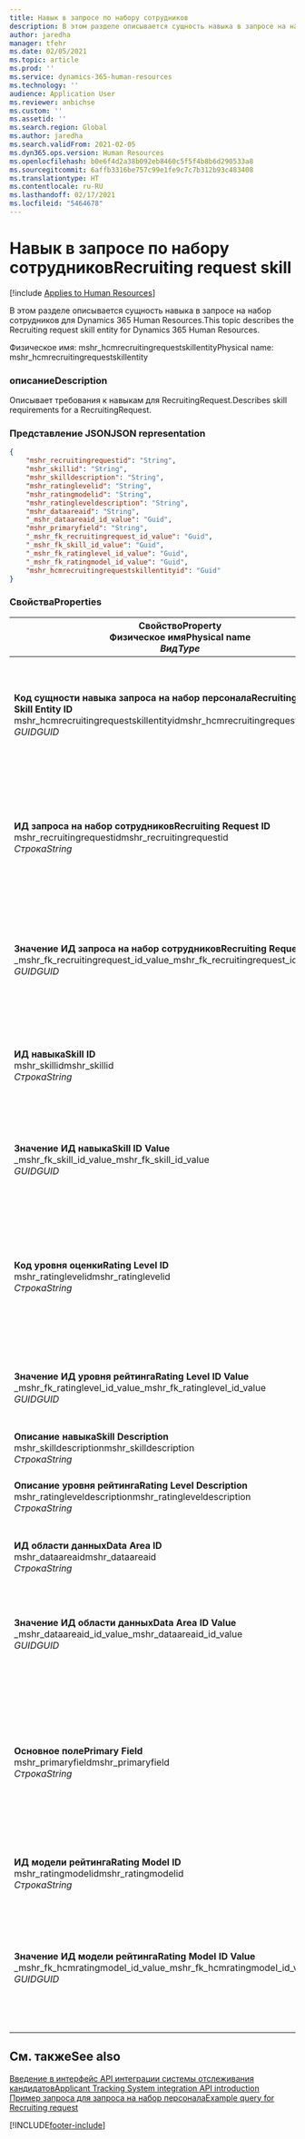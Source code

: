 ```yaml
---
title: Навык в запросе по набору сотрудников
description: В этом разделе описывается сущность навыка в запросе на набор сотрудников для Dynamics 365 Human Resources.
author: jaredha
manager: tfehr
ms.date: 02/05/2021
ms.topic: article
ms.prod: ''
ms.service: dynamics-365-human-resources
ms.technology: ''
audience: Application User
ms.reviewer: anbichse
ms.custom: ''
ms.assetid: ''
ms.search.region: Global
ms.author: jaredha
ms.search.validFrom: 2021-02-05
ms.dyn365.ops.version: Human Resources
ms.openlocfilehash: b0e6f4d2a38b092eb8460c5f5f4b8b6d290533a8
ms.sourcegitcommit: 6affb3316be757c99e1fe9c7c7b312b93c483408
ms.translationtype: HT
ms.contentlocale: ru-RU
ms.lasthandoff: 02/17/2021
ms.locfileid: "5464678"
---
```

# <a name="recruiting-request-skill"></a><span data-ttu-id="e7d54-103">Навык в запросе по набору сотрудников</span><span class="sxs-lookup"><span data-stu-id="e7d54-103">Recruiting request skill</span></span>

[!include [Applies to Human Resources](../includes/applies-to-hr.md)]

<span data-ttu-id="e7d54-104">В этом разделе описывается сущность навыка в запросе на набор сотрудников для Dynamics 365 Human Resources.</span><span class="sxs-lookup"><span data-stu-id="e7d54-104">This topic describes the Recruiting request skill entity for Dynamics 365 Human Resources.</span></span>

<span data-ttu-id="e7d54-105">Физическое имя: mshr_hcmrecruitingrequestskillentity</span><span class="sxs-lookup"><span data-stu-id="e7d54-105">Physical name: mshr_hcmrecruitingrequestskillentity</span></span>

### <a name="description"></a><span data-ttu-id="e7d54-106">описание</span><span class="sxs-lookup"><span data-stu-id="e7d54-106">Description</span></span>

<span data-ttu-id="e7d54-107">Описывает требования к навыкам для RecruitingRequest.</span><span class="sxs-lookup"><span data-stu-id="e7d54-107">Describes skill requirements for a RecruitingRequest.</span></span>

### <a name="json-representation"></a><span data-ttu-id="e7d54-108">Представление JSON</span><span class="sxs-lookup"><span data-stu-id="e7d54-108">JSON representation</span></span>

```json
{
    "mshr_recruitingrequestid": "String",
    "mshr_skillid": "String",
    "mshr_skilldescription": "String",
    "mshr_ratinglevelid": "String",
    "mshr_ratingmodelid": "String",
    "mshr_ratingleveldescription": "String",
    "mshr_dataareaid": "String",
    "_mshr_dataareaid_id_value": "Guid",
    "mshr_primaryfield": "String",
    "_mshr_fk_recruitingrequest_id_value": "Guid",
    "_mshr_fk_skill_id_value": "Guid",
    "_mshr_fk_ratinglevel_id_value": "Guid",
    "_mshr_fk_ratingmodel_id_value": "Guid",
    "mshr_hcmrecruitingrequestskillentityid": "Guid"
}
```

### <a name="properties"></a><span data-ttu-id="e7d54-109">Свойства</span><span class="sxs-lookup"><span data-stu-id="e7d54-109">Properties</span></span>

| <span data-ttu-id="e7d54-110">Свойство</span><span class="sxs-lookup"><span data-stu-id="e7d54-110">Property</span></span><br><span data-ttu-id="e7d54-111">**Физическое имя**</span><span class="sxs-lookup"><span data-stu-id="e7d54-111">**Physical name**</span></span><br><span data-ttu-id="e7d54-112">**_Вид_**</span><span class="sxs-lookup"><span data-stu-id="e7d54-112">**_Type_**</span></span> | <span data-ttu-id="e7d54-113">Использование</span><span class="sxs-lookup"><span data-stu-id="e7d54-113">Use</span></span> | <span data-ttu-id="e7d54-114">описание</span><span class="sxs-lookup"><span data-stu-id="e7d54-114">Description</span></span> |
| --- | --- | --- |
| <span data-ttu-id="e7d54-115">**Код сущности навыка запроса на набор персонала**</span><span class="sxs-lookup"><span data-stu-id="e7d54-115">**Recruiting Request Skill Entity ID**</span></span><br><span data-ttu-id="e7d54-116">mshr_hcmrecruitingrequestskillentityid</span><span class="sxs-lookup"><span data-stu-id="e7d54-116">mshr_hcmrecruitingrequestskillentityid</span></span><br><span data-ttu-id="e7d54-117">*GUID*</span><span class="sxs-lookup"><span data-stu-id="e7d54-117">*GUID*</span></span> | <span data-ttu-id="e7d54-118">Только для чтения</span><span class="sxs-lookup"><span data-stu-id="e7d54-118">Read-only</span></span><br><span data-ttu-id="e7d54-119">Требуется</span><span class="sxs-lookup"><span data-stu-id="e7d54-119">Required</span></span> | <span data-ttu-id="e7d54-120">Создаваемый системой уникальный идентификатор для записи **Навык запроса на набор сотрудников**.</span><span class="sxs-lookup"><span data-stu-id="e7d54-120">System-generated unique identifier for the **Recruiting Request Skill** record.</span></span> |
| <span data-ttu-id="e7d54-121">**ИД запроса на набор сотрудников**</span><span class="sxs-lookup"><span data-stu-id="e7d54-121">**Recruiting Request ID**</span></span><br><span data-ttu-id="e7d54-122">mshr_recruitingrequestid</span><span class="sxs-lookup"><span data-stu-id="e7d54-122">mshr_recruitingrequestid</span></span><br><span data-ttu-id="e7d54-123">*Строка*</span><span class="sxs-lookup"><span data-stu-id="e7d54-123">*String*</span></span> | <span data-ttu-id="e7d54-124">Однократная запись</span><span class="sxs-lookup"><span data-stu-id="e7d54-124">Write-once</span></span><br><span data-ttu-id="e7d54-125">Требуется</span><span class="sxs-lookup"><span data-stu-id="e7d54-125">Required</span></span> | <span data-ttu-id="e7d54-126">Уникальный идентификатор связанного запроса по набору сотрудников, доступный для чтения пользователем.</span><span class="sxs-lookup"><span data-stu-id="e7d54-126">The user-readable unique identifier of the associated recruiting request.</span></span> |
| <span data-ttu-id="e7d54-127">**Значение ИД запроса на набор сотрудников**</span><span class="sxs-lookup"><span data-stu-id="e7d54-127">**Recruiting Request ID Value**</span></span><br><span data-ttu-id="e7d54-128">_mshr_fk_recruitingrequest_id_value</span><span class="sxs-lookup"><span data-stu-id="e7d54-128">_mshr_fk_recruitingrequest_id_value</span></span><br><span data-ttu-id="e7d54-129">*GUID*</span><span class="sxs-lookup"><span data-stu-id="e7d54-129">*GUID*</span></span> | <span data-ttu-id="e7d54-130">Только для чтения</span><span class="sxs-lookup"><span data-stu-id="e7d54-130">Read-only</span></span><br><span data-ttu-id="e7d54-131">Требуется</span><span class="sxs-lookup"><span data-stu-id="e7d54-131">Required</span></span><br> <span data-ttu-id="e7d54-132">Внешний ключ: mshr_hcmrecruitingrequestentityid сущности mshr_hcmrecruitingrequestentity</span><span class="sxs-lookup"><span data-stu-id="e7d54-132">Foreign key: mshr_hcmrecruitingrequestentityid of mshr_hcmrecruitingrequestentity entity</span></span> | <span data-ttu-id="e7d54-133">Создаваемый системой уникальный идентификатор связанного запроса на набор сотрудников.</span><span class="sxs-lookup"><span data-stu-id="e7d54-133">System-generated unique identifier of the associated recruiting request.</span></span> |
| <span data-ttu-id="e7d54-134">**ИД навыка**</span><span class="sxs-lookup"><span data-stu-id="e7d54-134">**Skill ID**</span></span><br><span data-ttu-id="e7d54-135">mshr_skillid</span><span class="sxs-lookup"><span data-stu-id="e7d54-135">mshr_skillid</span></span><br><span data-ttu-id="e7d54-136">*Строка*</span><span class="sxs-lookup"><span data-stu-id="e7d54-136">*String*</span></span><br> | <span data-ttu-id="e7d54-137">Однократная запись</span><span class="sxs-lookup"><span data-stu-id="e7d54-137">Write-once</span></span><br><span data-ttu-id="e7d54-138">Требуется</span><span class="sxs-lookup"><span data-stu-id="e7d54-138">Required</span></span> | <span data-ttu-id="e7d54-139">Уникальный идентификатор требуемого навыка, доступный для чтения пользователем.</span><span class="sxs-lookup"><span data-stu-id="e7d54-139">The user-readable unique identifier of the required skill.</span></span> |
| <span data-ttu-id="e7d54-140">**Значение ИД навыка**</span><span class="sxs-lookup"><span data-stu-id="e7d54-140">**Skill ID Value**</span></span><br><span data-ttu-id="e7d54-141">_mshr_fk_skill_id_value</span><span class="sxs-lookup"><span data-stu-id="e7d54-141">_mshr_fk_skill_id_value</span></span><br><span data-ttu-id="e7d54-142">*GUID*</span><span class="sxs-lookup"><span data-stu-id="e7d54-142">*GUID*</span></span> | <span data-ttu-id="e7d54-143">Только для чтения</span><span class="sxs-lookup"><span data-stu-id="e7d54-143">Read-only</span></span><br><span data-ttu-id="e7d54-144">Требуется</span><span class="sxs-lookup"><span data-stu-id="e7d54-144">Required</span></span><br><span data-ttu-id="e7d54-145">Внешний ключ: mshr_hcmskillentityid сущности mshr_hcmskillentity</span><span class="sxs-lookup"><span data-stu-id="e7d54-145">Foreign key: mshr_hcmskillentityid of mshr_hcmskillentity entity</span></span> | <span data-ttu-id="e7d54-146">Созданный системой уникальный идентификатор требуемого навыка.</span><span class="sxs-lookup"><span data-stu-id="e7d54-146">System-generated unique identifier of the required skill.</span></span> |
| <span data-ttu-id="e7d54-147">**Код уровня оценки**</span><span class="sxs-lookup"><span data-stu-id="e7d54-147">**Rating Level ID**</span></span><br><span data-ttu-id="e7d54-148">mshr_ratinglevelid</span><span class="sxs-lookup"><span data-stu-id="e7d54-148">mshr_ratinglevelid</span></span><br><span data-ttu-id="e7d54-149">*Строка*</span><span class="sxs-lookup"><span data-stu-id="e7d54-149">*String*</span></span> | <span data-ttu-id="e7d54-150">Однократная запись</span><span class="sxs-lookup"><span data-stu-id="e7d54-150">Write-once</span></span><br><span data-ttu-id="e7d54-151">Необязательный</span><span class="sxs-lookup"><span data-stu-id="e7d54-151">Optional</span></span> | <span data-ttu-id="e7d54-152">Требуемое значение уровня навыков, выбранное для должности, на основе модели рейтинга, назначенной данному навыку.</span><span class="sxs-lookup"><span data-stu-id="e7d54-152">The required skill level value selected for the job, based on the rating model assigned to the skill.</span></span> |
| <span data-ttu-id="e7d54-153">**Значение ИД уровня рейтинга**</span><span class="sxs-lookup"><span data-stu-id="e7d54-153">**Rating Level ID Value**</span></span><br><span data-ttu-id="e7d54-154">_mshr_fk_ratinglevel_id_value</span><span class="sxs-lookup"><span data-stu-id="e7d54-154">_mshr_fk_ratinglevel_id_value</span></span><br><span data-ttu-id="e7d54-155">*GUID*</span><span class="sxs-lookup"><span data-stu-id="e7d54-155">*GUID*</span></span> | <span data-ttu-id="e7d54-156">Только для чтения</span><span class="sxs-lookup"><span data-stu-id="e7d54-156">Read-only</span></span><br><span data-ttu-id="e7d54-157">Необязательный</span><span class="sxs-lookup"><span data-stu-id="e7d54-157">Optional</span></span><br><span data-ttu-id="e7d54-158">Внешний ключ: mshr_hcmratinglevelentityid сущности mshr_hcmratinglevelentity</span><span class="sxs-lookup"><span data-stu-id="e7d54-158">Foreign key: mshr_hcmratinglevelentityid of mshr_hcmratinglevelentity entity</span></span> | <span data-ttu-id="e7d54-159">Созданный системой уникальный идентификатор для уровня.</span><span class="sxs-lookup"><span data-stu-id="e7d54-159">System-generated unique identifier for the level.</span></span> |
| <span data-ttu-id="e7d54-160">**Описание навыка**</span><span class="sxs-lookup"><span data-stu-id="e7d54-160">**Skill Description**</span></span><br><span data-ttu-id="e7d54-161">mshr_skilldescription</span><span class="sxs-lookup"><span data-stu-id="e7d54-161">mshr_skilldescription</span></span><br><span data-ttu-id="e7d54-162">*Строка*</span><span class="sxs-lookup"><span data-stu-id="e7d54-162">*String*</span></span> | <span data-ttu-id="e7d54-163">Только для чтения</span><span class="sxs-lookup"><span data-stu-id="e7d54-163">Read-only</span></span><br><span data-ttu-id="e7d54-164">Требуется</span><span class="sxs-lookup"><span data-stu-id="e7d54-164">Required</span></span> | <span data-ttu-id="e7d54-165">Описание навыка.</span><span class="sxs-lookup"><span data-stu-id="e7d54-165">The skill description.</span></span> |
| <span data-ttu-id="e7d54-166">**Описание уровня рейтинга**</span><span class="sxs-lookup"><span data-stu-id="e7d54-166">**Rating Level Description**</span></span><br><span data-ttu-id="e7d54-167">mshr_ratingleveldescription</span><span class="sxs-lookup"><span data-stu-id="e7d54-167">mshr_ratingleveldescription</span></span><br><span data-ttu-id="e7d54-168">*Строка*</span><span class="sxs-lookup"><span data-stu-id="e7d54-168">*String*</span></span> | <span data-ttu-id="e7d54-169">Только для чтения</span><span class="sxs-lookup"><span data-stu-id="e7d54-169">Read-only</span></span><br><span data-ttu-id="e7d54-170">Необязательный</span><span class="sxs-lookup"><span data-stu-id="e7d54-170">Optional</span></span> | <span data-ttu-id="e7d54-171">Описание выбранного уровня навыка.</span><span class="sxs-lookup"><span data-stu-id="e7d54-171">The description of the selected skill level.</span></span> |
| <span data-ttu-id="e7d54-172">**ИД области данных**</span><span class="sxs-lookup"><span data-stu-id="e7d54-172">**Data Area ID**</span></span><br><span data-ttu-id="e7d54-173">mshr_dataareaid</span><span class="sxs-lookup"><span data-stu-id="e7d54-173">mshr_dataareaid</span></span><br><span data-ttu-id="e7d54-174">*Строка*</span><span class="sxs-lookup"><span data-stu-id="e7d54-174">*String*</span></span> | <span data-ttu-id="e7d54-175">Чтение/запись</span><span class="sxs-lookup"><span data-stu-id="e7d54-175">Read/write</span></span><br><span data-ttu-id="e7d54-176">Необязательный</span><span class="sxs-lookup"><span data-stu-id="e7d54-176">Optional</span></span> | <span data-ttu-id="e7d54-177">Указывает юридическое лицо (компанию).</span><span class="sxs-lookup"><span data-stu-id="e7d54-177">Specifies the legal entity (company).</span></span> |
| <span data-ttu-id="e7d54-178">**Значение ИД области данных**</span><span class="sxs-lookup"><span data-stu-id="e7d54-178">**Data Area ID Value**</span></span><br><span data-ttu-id="e7d54-179">_mshr_dataareaid_id_value</span><span class="sxs-lookup"><span data-stu-id="e7d54-179">_mshr_dataareaid_id_value</span></span><br><span data-ttu-id="e7d54-180">*GUID*</span><span class="sxs-lookup"><span data-stu-id="e7d54-180">*GUID*</span></span> | <span data-ttu-id="e7d54-181">Только для чтения</span><span class="sxs-lookup"><span data-stu-id="e7d54-181">Read-only</span></span><br><span data-ttu-id="e7d54-182">Необязательный</span><span class="sxs-lookup"><span data-stu-id="e7d54-182">Optional</span></span><br><span data-ttu-id="e7d54-183">Внешний ключ: cdm_companyid сущности cdm_company</span><span class="sxs-lookup"><span data-stu-id="e7d54-183">Foreign key: cdm_companyid of cdm_company entity</span></span> | <span data-ttu-id="e7d54-184">Созданное системой значение GUID, идентифицирующее юридическое лицо (компанию).</span><span class="sxs-lookup"><span data-stu-id="e7d54-184">System-generated GUID value identifying the legal entity (company).</span></span> |
| <span data-ttu-id="e7d54-185">**Основное поле**</span><span class="sxs-lookup"><span data-stu-id="e7d54-185">**Primary Field**</span></span><br><span data-ttu-id="e7d54-186">mshr_primaryfield</span><span class="sxs-lookup"><span data-stu-id="e7d54-186">mshr_primaryfield</span></span><br><span data-ttu-id="e7d54-187">*Строка*</span><span class="sxs-lookup"><span data-stu-id="e7d54-187">*String*</span></span> | <span data-ttu-id="e7d54-188">Только для чтения</span><span class="sxs-lookup"><span data-stu-id="e7d54-188">Read-only</span></span><br><span data-ttu-id="e7d54-189">Требуется</span><span class="sxs-lookup"><span data-stu-id="e7d54-189">Required</span></span> | <span data-ttu-id="e7d54-190">Объединение значения запроса на набор сотрудников и кода навыка в качестве другого метода для уникальной идентификации записи.</span><span class="sxs-lookup"><span data-stu-id="e7d54-190">Concatenation of Recruiting Request value and Skill ID as another method to uniquely identify the record.</span></span> |
| <span data-ttu-id="e7d54-191">**ИД модели рейтинга**</span><span class="sxs-lookup"><span data-stu-id="e7d54-191">**Rating Model ID**</span></span><br><span data-ttu-id="e7d54-192">mshr_ratingmodelid</span><span class="sxs-lookup"><span data-stu-id="e7d54-192">mshr_ratingmodelid</span></span><br><span data-ttu-id="e7d54-193">*Строка*</span><span class="sxs-lookup"><span data-stu-id="e7d54-193">*String*</span></span> | <span data-ttu-id="e7d54-194">Чтение-запись</span><span class="sxs-lookup"><span data-stu-id="e7d54-194">Read-write</span></span><br><span data-ttu-id="e7d54-195">Требуется</span><span class="sxs-lookup"><span data-stu-id="e7d54-195">Required</span></span> | <span data-ttu-id="e7d54-196">Модель рейтинга, используемая для оценки навыка.</span><span class="sxs-lookup"><span data-stu-id="e7d54-196">The rating model used to rate the skill.</span></span> |
| <span data-ttu-id="e7d54-197">**Значение ИД модели рейтинга**</span><span class="sxs-lookup"><span data-stu-id="e7d54-197">**Rating Model ID Value**</span></span><br><span data-ttu-id="e7d54-198">_mshr_fk_hcmratingmodel_id_value</span><span class="sxs-lookup"><span data-stu-id="e7d54-198">_mshr_fk_hcmratingmodel_id_value</span></span><br><span data-ttu-id="e7d54-199">*GUID*</span><span class="sxs-lookup"><span data-stu-id="e7d54-199">*GUID*</span></span> | <span data-ttu-id="e7d54-200">Только для чтения</span><span class="sxs-lookup"><span data-stu-id="e7d54-200">Read-only</span></span><br><span data-ttu-id="e7d54-201">Требуется</span><span class="sxs-lookup"><span data-stu-id="e7d54-201">Required</span></span><br><span data-ttu-id="e7d54-202">Внешний ключ: mshr_hcmratingmodelentityid сущности mshr_hcmratingmodelentity</span><span class="sxs-lookup"><span data-stu-id="e7d54-202">Foreign key: mshr_hcmratingmodelentityid of mshr_hcmratingmodelentity entity</span></span> | <span data-ttu-id="e7d54-203">Созданный системой уникальный идентификатор модели рейтинга, используемой для оценки навыка.</span><span class="sxs-lookup"><span data-stu-id="e7d54-203">System-generated unique identifier of the rating model used to rate the skill.</span></span> |

## <a name="see-also"></a><span data-ttu-id="e7d54-204">См. также</span><span class="sxs-lookup"><span data-stu-id="e7d54-204">See also</span></span>

[<span data-ttu-id="e7d54-205">Введение в интерфейс API интеграции системы отслеживания кандидатов</span><span class="sxs-lookup"><span data-stu-id="e7d54-205">Applicant Tracking System integration API introduction</span></span>](hr-admin-integration-ats-api-introduction.md)<br>
[<span data-ttu-id="e7d54-206">Пример запроса для запроса на набор персонала</span><span class="sxs-lookup"><span data-stu-id="e7d54-206">Example query for Recruiting request</span></span>](hr-admin-integration-ats-api-recruiting-request-example-query.md)


[!INCLUDE[footer-include](../includes/footer-banner.md)]